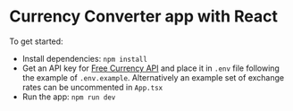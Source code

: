 # Currency Converter app with React

To get started:

- Install dependencies: `npm install`
- Get an API key for [Free Currency API](freecurrencyapi.com/) and place it in `.env` file following the example of `.env.example`. Alternatively an example set of exchange rates can be uncommented in `App.tsx`
- Run the app: `npm run dev`

